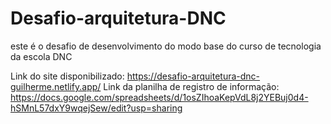 # Desafio-arquitetura-DNC
este é o desafio de desenvolvimento do modo base do curso de tecnologia da escola DNC 

Link do site disponibilizado: https://desafio-arquitetura-dnc-guilherme.netlify.app/
Link da planilha de registro de informação: https://docs.google.com/spreadsheets/d/1osZIhoaKepVdL8j2YEBuj0d4-hSMnL57dxY9wqejSew/edit?usp=sharing
